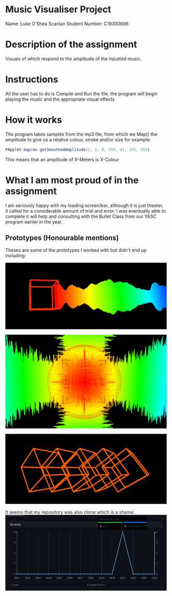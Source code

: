 # Music Visualiser Project
Name: Luke O'Shea Scanlan
Student Number: C19300696

# Description of the assignment
Visuals of which respond to the amplitude of the inputted music.

# Instructions
All the user has to do is Compile and Run the file, 
the program will begin playing the music and the 
appropriate visual effects 

# How it works
The program takes samples from the mp3 file, from which we Map()
the amplitude to give us a relative colour, stroke and/or size for example:

```Java
PApplet.map(mv.getSmoothedAmplitude(), 1, 0, 255, 0), 255, 255)
```

This means that an amplitude of X-Meters is X-Colour


# What I am most proud of in the assignment
I am seriously happy with my loading screen/bar, 
although it is just theater, it called for a considerable 
amount of trial and error. I was eventually able to complete it 
will help and consulting with the Bullet Class from our YASC 
program earlier in the year.

## Prototypes (Honourable mentions)
Theses are some of the prototypes I worked with but didn't end up including:

![An image](images/comet.png)

![An image](images/nova.png)

![An image](images/boxes.png)

It seems that my repository was also clone which is a shame:
![An image](images/cloned.png)
